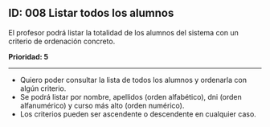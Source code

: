 ## ID: 008 Listar todos los alumnos
El profesor podrá listar la totalidad de los alumnos del sistema con un criterio de ordenación concreto.

**Prioridad: 5**

---

 - Quiero poder consultar la lista de todos los alumnos y ordenarla con algún criterio.
 - Se podrá listar por nombre, apellidos (orden alfabético), dni (orden alfanumérico) y curso más alto (orden numérico).
 - Los criterios pueden ser ascendente o descendente en cualquier caso.